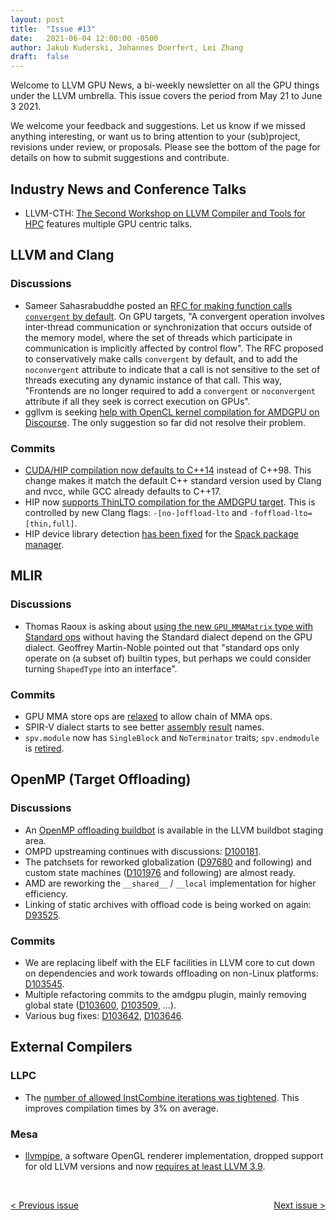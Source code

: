 ```yaml
---
layout: post
title:  "Issue #13"
date:   2021-06-04 12:00:00 -0500
author: Jakub Kuderski, Johannes Doerfert, Lei Zhang
draft:  false
---
```


Welcome to LLVM GPU News, a bi-weekly newsletter on all the GPU things under the LLVM umbrella.
This issue covers the period from May 21 to June 3 2021.

We welcome your feedback and suggestions. Let us know if we missed anything interesting, or want us to bring attention to your (sub)project, revisions under review, or proposals. Please see the bottom of the page for details on how to submit suggestions and contribute.


## Industry News and Conference Talks

*  LLVM-CTH: [The Second Workshop on LLVM Compiler and Tools for HPC](https://hps.vi4io.org/events/2021/llvm) features multiple GPU centric talks.


##  LLVM and Clang

### Discussions

*  Sameer Sahasrabuddhe posted an [RFC for making function calls `convergent` by default](https://lists.llvm.org/pipermail/llvm-dev/2021-June/150814.html). On GPU targets, "A convergent operation involves inter-thread communication or synchronization that occurs outside of the memory model, where the set of threads which participate in communication is implicitly affected by control flow". The RFC proposed to conservatively make calls `convergent` by default, and to add the `noconvergent` attribute to indicate that a call is not sensitive to the set of threads executing any dynamic instance of that call. This way, "Frontends are no longer required to add a `convergent` or `noconvergent` attribute if all they seek is correct execution on GPUs".
*  ggllvm is seeking [help with OpenCL kernel compilation for AMDGPU on Discourse](https://llvm.discourse.group/t/tried-to-compile-opencl-kernel-got-close-but-not-quite/3534). The only suggestion so far did not resolve their problem.

### Commits

*  [CUDA/HIP compilation now defaults to C++14](https://reviews.llvm.org/D103221) instead of C++98. This change makes it match the default C++ standard version used by Clang and nvcc, while GCC already defaults to C++17.
*  HIP now [supports ThinLTO compilation for the AMDGPU target](https://reviews.llvm.org/D99683). This is controlled by new Clang flags: `-[no-]offload-lto` and `-foffload-lto=[thin,full]`.
*  HIP device library detection [has been fixed](https://reviews.llvm.org/D103281) for the [Spack package manager](https://spack.io/).


## MLIR

### Discussions

* Thomas Raoux is asking about [using the new `GPU_MMAMatrix` type with Standard ops](https://llvm.discourse.group/t/using-gpu-type-with-standard-ops/3542) without having the Standard dialect depend on the GPU dialect. Geoffrey Martin-Noble pointed out that "standard ops only operate on (a subset of) builtin types, but perhaps we could consider turning `ShapedType` into an interface".

### Commits

* GPU MMA store ops are [relaxed](https://reviews.llvm.org/D103023) to allow chain of MMA ops.
* SPIR-V dialect starts to see better [assembly](https://reviews.llvm.org/D103152) [result](https://reviews.llvm.org/D103594) names.
* `spv.module` now has `SingleBlock` and `NoTerminator` traits; `spv.endmodule` is [retired](https://reviews.llvm.org/D103265).


## OpenMP (Target Offloading)

### Discussions

* An [OpenMP offloading buildbot](https://lab.llvm.org/staging/#/workers/118) is available in the LLVM buildbot staging area.
* OMPD upstreaming continues with discussions: [D100181](https://reviews.llvm.org/D100181).
* The patchsets for reworked globalization ([D97680](https://reviews.llvm.org/D97680) and following) and custom state machines ([D101976](https://reviews.llvm.org/D101976) and following) are almost ready.
* AMD are reworking the `__shared__` / `__local` implementation for higher efficiency.
* Linking of static archives with offload code is being worked on again: [D93525](https://reviews.llvm.org/D93525).

### Commits

* We are replacing libelf with the ELF facilities in LLVM core to cut down on dependencies and work towards offloading on non-Linux platforms: [D103545](https://reviews.llvm.org/D103545).
* Multiple refactoring commits to the amdgpu plugin, mainly removing global state ([D103600](https://reviews.llvm.org/D103600), [D103509](https://reviews.llvm.org/D103509), ...).
* Various bug fixes: [D103642](https://reviews.llvm.org/D103642), [D103646](https://reviews.llvm.org/D103646).


## External Compilers

### LLPC

*  The [number of allowed InstCombine iterations was tightened](https://github.com/GPUOpen-Drivers/llpc/pull/1254). This improves compilation times by 3% on average.

### Mesa

*  [llvmpipe](https://docs.mesa3d.org/drivers/llvmpipe.html), a software OpenGL renderer implementation, dropped support for old LLVM versions and now [requires at least LLVM 3.9](https://cgit.freedesktop.org/mesa/mesa/commit/?id=54e7353fa60ba3a93679b733a6c9cb8fe8bb4ab6).


<br/>
<p style="text-align:left;">
    <a href="{% post_url 2021-05-21-issue-12 %}"> < Previous issue</a>
    <span style="float:right;">
        <a href="{% post_url 2021-06-18-issue-14 %}"> Next issue > </a>
    </span>
</p>
